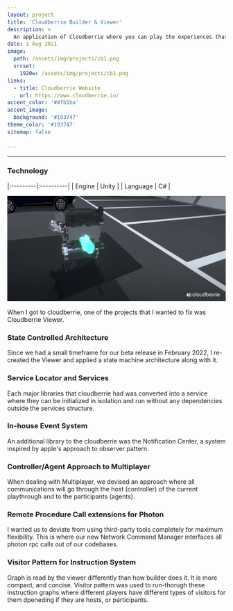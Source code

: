 ```yaml
---
layout: project
title: 'Cloudberrie Builder & Viewer'
description: >
  An application of Cloudberrie where you can play the experiences that you built using Cloudberrie Builder
date: 1 Aug 2021
image: 
  path: /assets/img/projects/cb1.png
  srcset: 
    1920w: /assets/img/projects/cb1.png
links:
  - title: Cloudberrie Website
    url: https://www.cloudberrie.io/
accent_color: '#4fb1ba'
accent_image:
  background: '#193747'
theme_color: '#193747'
sitemap: false

---
```

---

### Technology

|:---------|:----------|
| Engine      |         Unity | 
| Language      |         C# |

![200x200](/assets/img/projects/cb4.png "Small example image")

When I got to cloudberrie, one of the projects that I wanted to fix was Cloudberrie Viewer.

### State Controlled Architecture

Since we had a small timeframe for our beta release in February 2022, I re-created the Viewer and applied a state machine architecture along with it.

### Service Locator and Services

Each major libraries that cloudberrie had was converted into a service where they can be initialized in isolation and run without any dependencies outside the services structure.

### In-house Event System

An additional library to the cloudberrie was the Notification Center, a system inspired by apple's approach to observer pattern. 

### Controller/Agent Approach to Multiplayer

When dealing with Multiplayer, we devised an approach where all communications will go through the host (controller) of the current playthrough and to the participants (agents).

### Remote Procedure Call extensions for Photon

I wanted us to deviate from using third-party tools completely for maximum flexibility. This is where our new Network Command Manager interfaces all photon rpc calls out of our codebases.

### Visitor Pattern for Instruction System

Graph is read by the viewer differently than how builder does it. It is more compact, and concise. Visitor pattern was used to run-thorugh these instruction graphs where different players have different types of visitors for them dpeneding if they are hosts, or participants.